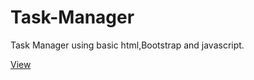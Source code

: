 # Task-Manager

Task Manager using basic html,Bootstrap and javascript. 

[View](https://sujaykummari.github.io/Task-Manager/)
